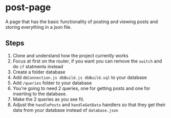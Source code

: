 # post-page
A page that has the basic functionality of posting and viewing posts and storing everything in a json file.

## Steps
1. Clone and understand how the project currently works
2. Focus at first on the router, if you want you can remove the `switch` and do `if` statments instead
3. Create a folder database
4. Add `dbConnection.js dbBuild.js dbBuild.sql` to your database
5. Add `/queries` folder to your database
6. You're going to need 2 queries, one for getting posts and one for inserting to the database.
7. Make the 2 queries as you see fit.
8. Adjust the `handlePosts` and `handleGetData` handlers so that they get their data from your database instead of `database.json` 
